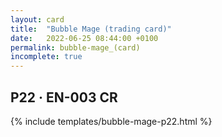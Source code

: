 ```yaml
---
layout: card
title:  "Bubble Mage (trading card)"
date:   2022-06-25 08:44:00 +0100
permalink: bubble-mage_(card)
incomplete: true
---
```


## P22 &middot; EN-003 CR

{% include templates/bubble-mage-p22.html %}